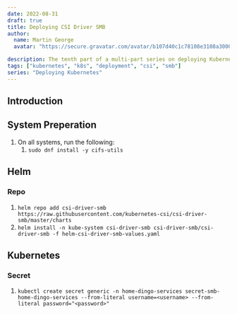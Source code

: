 ```yaml
---
date: 2022-08-31
draft: true
title: Deploying CSI Driver SMB
author: 
  name: Martin George
  avatar: "https://secure.gravatar.com/avatar/b107d40c1c78108e3108a3000699f45dfd29969a236da8a29d8c1206f72d2ce8"

description: The tenth part of a multi-part series on deploying Kubernetes
tags: ["kubernetes", "k8s", "deployment", "csi", "smb"]
series: "Deploying Kubernetes"
---
```


## Introduction

## System Preperation

1. On all systems, run the following:
	1. `sudo dnf install -y cifs-utils`

## Helm
### Repo

1. `helm repo add csi-driver-smb https://raw.githubusercontent.com/kubernetes-csi/csi-driver-smb/master/charts`
2. `helm install -n kube-system csi-driver-smb csi-driver-smb/csi-driver-smb -f helm-csi-driver-smb-values.yaml`

## Kubernetes
### Secret

1. `kubectl create secret generic -n home-dingo-services secret-smb-home-dingo-services --from-literal username=<username> --from-literal password="<password>"`